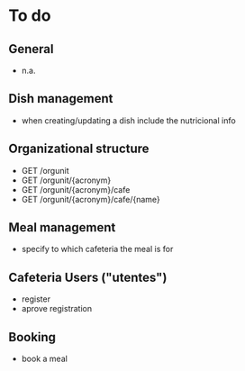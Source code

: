 # To do

## General

- n.a.

## Dish management

- when creating/updating a dish include the nutricional info

## Organizational structure

- GET /orgunit
- GET /orgunit/{acronym}
- GET /orgunit/{acronym}/cafe
- GET /orgunit/{acronym}/cafe/{name}

## Meal management

- specify to which cafeteria the meal is for

## Cafeteria Users ("utentes")

- register
- aprove registration

## Booking

- book a meal